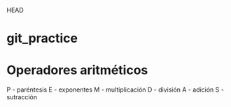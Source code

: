 HEAD
# git_practice

# Operadores aritméticos
P - paréntesis
E - exponentes
M - multiplicación
D - división
A - adición
S - sutracción


